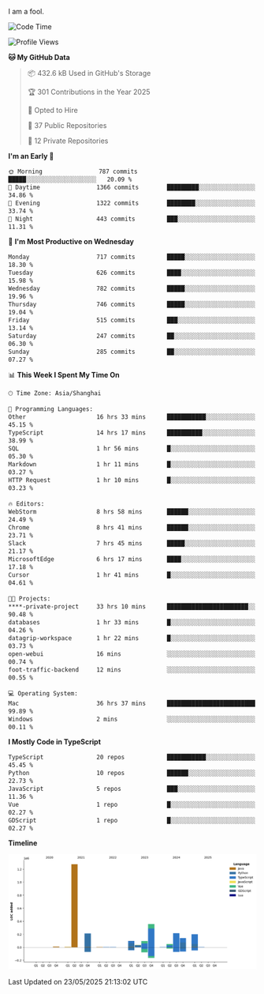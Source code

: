 I am a fool.

<!--START_SECTION:waka-->
![Code Time](http://img.shields.io/badge/Code%20Time-3%2C060%20hrs%201%20min-blue)

![Profile Views](http://img.shields.io/badge/Profile%20Views-1-blue)

**🐱 My GitHub Data** 

> 📦 432.6 kB Used in GitHub's Storage 
 > 
> 🏆 301 Contributions in the Year 2025
 > 
> 💼 Opted to Hire
 > 
> 📜 37 Public Repositories 
 > 
> 🔑 12 Private Repositories 
 > 
**I'm an Early 🐤** 

```text
🌞 Morning                787 commits         █████░░░░░░░░░░░░░░░░░░░░   20.09 % 
🌆 Daytime                1366 commits        █████████░░░░░░░░░░░░░░░░   34.86 % 
🌃 Evening                1322 commits        ████████░░░░░░░░░░░░░░░░░   33.74 % 
🌙 Night                  443 commits         ███░░░░░░░░░░░░░░░░░░░░░░   11.31 % 
```
📅 **I'm Most Productive on Wednesday** 

```text
Monday                   717 commits         █████░░░░░░░░░░░░░░░░░░░░   18.30 % 
Tuesday                  626 commits         ████░░░░░░░░░░░░░░░░░░░░░   15.98 % 
Wednesday                782 commits         █████░░░░░░░░░░░░░░░░░░░░   19.96 % 
Thursday                 746 commits         █████░░░░░░░░░░░░░░░░░░░░   19.04 % 
Friday                   515 commits         ███░░░░░░░░░░░░░░░░░░░░░░   13.14 % 
Saturday                 247 commits         ██░░░░░░░░░░░░░░░░░░░░░░░   06.30 % 
Sunday                   285 commits         ██░░░░░░░░░░░░░░░░░░░░░░░   07.27 % 
```


📊 **This Week I Spent My Time On** 

```text
🕑︎ Time Zone: Asia/Shanghai

💬 Programming Languages: 
Other                    16 hrs 33 mins      ███████████░░░░░░░░░░░░░░   45.15 % 
TypeScript               14 hrs 17 mins      ██████████░░░░░░░░░░░░░░░   38.99 % 
SQL                      1 hr 56 mins        █░░░░░░░░░░░░░░░░░░░░░░░░   05.30 % 
Markdown                 1 hr 11 mins        █░░░░░░░░░░░░░░░░░░░░░░░░   03.27 % 
HTTP Request             1 hr 10 mins        █░░░░░░░░░░░░░░░░░░░░░░░░   03.23 % 

🔥 Editors: 
WebStorm                 8 hrs 58 mins       ██████░░░░░░░░░░░░░░░░░░░   24.49 % 
Chrome                   8 hrs 41 mins       ██████░░░░░░░░░░░░░░░░░░░   23.71 % 
Slack                    7 hrs 45 mins       █████░░░░░░░░░░░░░░░░░░░░   21.17 % 
MicrosoftEdge            6 hrs 17 mins       ████░░░░░░░░░░░░░░░░░░░░░   17.18 % 
Cursor                   1 hr 41 mins        █░░░░░░░░░░░░░░░░░░░░░░░░   04.61 % 

🐱‍💻 Projects: 
****-private-project     33 hrs 10 mins      ███████████████████████░░   90.48 % 
databases                1 hr 33 mins        █░░░░░░░░░░░░░░░░░░░░░░░░   04.26 % 
datagrip-workspace       1 hr 22 mins        █░░░░░░░░░░░░░░░░░░░░░░░░   03.73 % 
open-webui               16 mins             ░░░░░░░░░░░░░░░░░░░░░░░░░   00.74 % 
foot-traffic-backend     12 mins             ░░░░░░░░░░░░░░░░░░░░░░░░░   00.55 % 

💻 Operating System: 
Mac                      36 hrs 37 mins      █████████████████████████   99.89 % 
Windows                  2 mins              ░░░░░░░░░░░░░░░░░░░░░░░░░   00.11 % 
```

**I Mostly Code in TypeScript** 

```text
TypeScript               20 repos            ███████████░░░░░░░░░░░░░░   45.45 % 
Python                   10 repos            ██████░░░░░░░░░░░░░░░░░░░   22.73 % 
JavaScript               5 repos             ███░░░░░░░░░░░░░░░░░░░░░░   11.36 % 
Vue                      1 repo              █░░░░░░░░░░░░░░░░░░░░░░░░   02.27 % 
GDScript                 1 repo              █░░░░░░░░░░░░░░░░░░░░░░░░   02.27 % 
```



**Timeline**

![Lines of Code chart](https://raw.githubusercontent.com/VeejaLiu/VeejaLiu/master/assets/bar_graph.png)


 Last Updated on 23/05/2025 21:13:02 UTC
<!--END_SECTION:waka-->
